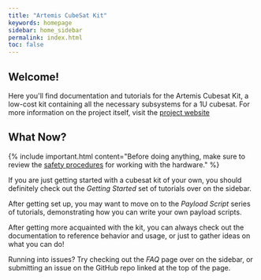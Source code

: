 ```yaml
---
title: "Artemis CubeSat Kit"
keywords: homepage
sidebar: home_sidebar
permalink: index.html
toc: false
---
```



## Welcome!

Here you'll find documentation and tutorials for the Artemis Cubesat Kit, a low-cost kit containing all the necessary subsystems for a 1U cubesat. For more information on the project itself, visit the <a href="{{ site.project_website }}" target="_blank" rel="noopener">project website</a>


## What Now?

{% include important.html content="Before doing anything, make sure to review the
[safety procedures](pages/safety-procedures.html) for working with the hardware." %}


If you are just getting started with a cubesat kit of your own, you should definitely check out the _Getting Started_ set of tutorials over on the sidebar.

After getting set up, you may want to move on to the _Payload Script_ series of tutorials, demonstrating how you can write your own payload scripts.

After getting more acquainted with the kit, you can always check out the documentation to reference behavior and usage, or just to gather ideas on what you can do!

Running into issues? Try checking out the _FAQ_ page over on the sidebar, or submitting an issue on the GitHub repo linked at the top of the page.